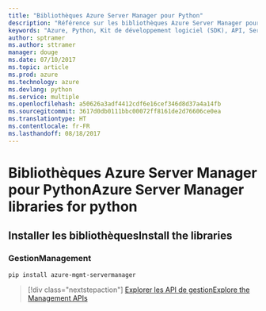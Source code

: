```yaml
---
title: "Bibliothèques Azure Server Manager pour Python"
description: "Référence sur les bibliothèques Azure Server Manager pour Python"
keywords: "Azure, Python, Kit de développement logiciel (SDK), API, Server Manager"
author: sptramer
ms.author: sttramer
manager: douge
ms.date: 07/10/2017
ms.topic: article
ms.prod: azure
ms.technology: azure
ms.devlang: python
ms.service: multiple
ms.openlocfilehash: a50626a3adf4412cdf6e16cef346d8d37a4a14fb
ms.sourcegitcommit: 3617d0db0111bbc00072ff8161de2d76606ce0ea
ms.translationtype: HT
ms.contentlocale: fr-FR
ms.lasthandoff: 08/18/2017
---
```

# <a name="azure-server-manager-libraries-for-python"></a><span data-ttu-id="a4dd5-104">Bibliothèques Azure Server Manager pour Python</span><span class="sxs-lookup"><span data-stu-id="a4dd5-104">Azure Server Manager libraries for python</span></span>

## <a name="install-the-libraries"></a><span data-ttu-id="a4dd5-105">Installer les bibliothèques</span><span class="sxs-lookup"><span data-stu-id="a4dd5-105">Install the libraries</span></span>


### <a name="management"></a><span data-ttu-id="a4dd5-106">Gestion</span><span class="sxs-lookup"><span data-stu-id="a4dd5-106">Management</span></span>

```bash
pip install azure-mgmt-servermanager
```
> [!div class="nextstepaction"]
> [<span data-ttu-id="a4dd5-107">Explorer les API de gestion</span><span class="sxs-lookup"><span data-stu-id="a4dd5-107">Explore the Management APIs</span></span>](/python/api/overview/azure/servermanager/managementlibrary)